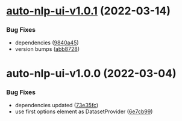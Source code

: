 # [auto-nlp-ui-v1.0.1](https://github.com/fhswf/tagflip-autonlp/compare/auto-nlp-ui-v1.0.0...auto-nlp-ui-v1.0.1) (2022-03-14)


### Bug Fixes

* dependencies ([9840a45](https://github.com/fhswf/tagflip-autonlp/commit/9840a45fef6e92046f2f110e3444b246c88861fd))
* version bumps ([abb8728](https://github.com/fhswf/tagflip-autonlp/commit/abb87286969da70bb6b54b0794fef7629ec63bfe))

# auto-nlp-ui-v1.0.0 (2022-03-04)


### Bug Fixes

* dependencies updated ([73e35fc](https://github.com/fhswf/tagflip-autonlp/commit/73e35fcf05cd6eee057cdd8c84dce854f14880fe))
* use first options element as DatasetProvider ([6e7cb99](https://github.com/fhswf/tagflip-autonlp/commit/6e7cb99ac1953ba0d489109b080443b2d490dcb6))
